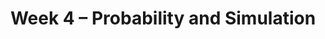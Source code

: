 ---
    title: Week 4 – Probability and Simulation
    weekNumber: 4

    days:
      - date: 2023-10-23
        events: 
          "**LEC 11**{: .label .label-lecture } Probability":
            "[CIT 9.5](https://inferentialthinking.com/chapters/09/5/Finding_Probabilities.html)"
      - date: 2023-10-25
        events:
          "**LEC 12**{: .label .label-lecture } Simulation":
            "[CIT 9.3-9.4](https://inferentialthinking.com/chapters/09/3/Simulation.html)"

          "**DIS 4**{: .label .label-disc }: Functions, Subgroups, Merge, and Control Flow":    

          "**QUIZ 2**{: .label .label-quiz }: Functions, Subgroups, Merge, and Control Flow":    
      - date: 2023-10-27
        events:
          "**LEC 13**{: .label .label-lecture } Review":
---